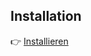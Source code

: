 ## Installation
👉 [Installieren]([https://raw.githubusercontent.com/<USER>/<REPO>/main/mein-script.user.js](https://github.com/MomoSHL/IHK---Dual-Carrier-Formatter/raw/refs/heads/main/IHK%20%E2%80%93%20Dual%20Carrier%20Formatter-4.2.user.js))

